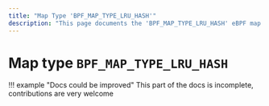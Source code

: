 ```yaml
---
title: "Map Type 'BPF_MAP_TYPE_LRU_HASH'"
description: "This page documents the 'BPF_MAP_TYPE_LRU_HASH' eBPF map type, including its defintion, usage, program types that can use it, and examples."
---
```

# Map type `BPF_MAP_TYPE_LRU_HASH`

!!! example "Docs could be improved"
    This part of the docs is incomplete, contributions are very welcome
